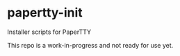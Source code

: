 # papertty-init
Installer scripts for PaperTTY

This repo is a work-in-progress and not ready for use yet.
